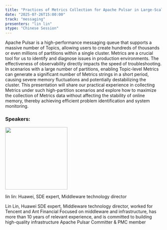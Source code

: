 ```yaml
---
title: "Practices of Metrics Collection for Apache Pulsar in Large-Scale Partition"
date: "2025-07-26T15:00:00"
track: "messaging"
presenters: "lin lin"
stype: "Chinese Session"
---
```


Apache Pulsar is a high-performance messaging queue that supports a massive number of Topics, allowing users to create hundreds of thousands or even millions of partitions within a single cluster. Metrics are a crucial tool for us to identify and diagnose issues in production environments. The effectiveness of observability directly impacts the speed of troubleshooting.
In scenarios with a large number of partitions, enabling Topic-level Metrics can generate a significant number of Metrics strings in a short period, causing severe memory fluctuations and potentially destabilizing the cluster.
This presentation will share our practical experience in collecting Metrics under such high-partition scenarios and explore how to maximize the collection of Metrics data without affecting the stability of online memory, thereby achieving efficient problem identification and system monitoring.

### Speakers:


<img src="https://sessionize.com/image/f542-400o400o1-4vaXwyGZYAujcJxNoeruQG.jpg" width="200" /><br/>

lin lin: Huawei, SDE expert, Middleware technology director

Lin Lin, Huawei SDE expert, Middleware technology director, worked for Tencent and Ant Financial
Focused on middleware and infrastructure, has more than 10 years of relevant experience, and is committed to building high-quality infrastructure
Apache Pulsar Committer & PMC member